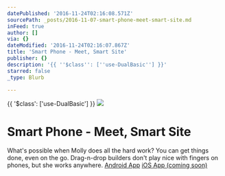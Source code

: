 ```yaml
---
datePublished: '2016-11-24T02:16:08.571Z'
sourcePath: _posts/2016-11-07-smart-phone-meet-smart-site.md
inFeed: true
author: []
via: {}
dateModified: '2016-11-24T02:16:07.867Z'
title: 'Smart Phone - Meet, Smart Site'
publisher: {}
description: '{{ ''$class'': [''use-DualBasic''] }}'
starred: false
_type: Blurb

---
```

{{ '$class': \['use-DualBasic'\] }}
![](https://the-grid-user-content.s3-us-west-2.amazonaws.com/f726d19a-8578-409b-a617-b20c2248ea63.jpg)

# Smart Phone - Meet, Smart Site

What's possible when Molly does all the hard work? You can get things done, even on the go. Drag-n-drop builders don't play nice with fingers on phones, but she works anywhere.
[Android App][0]
[iOS App (coming soon)][1]

[0]: https://play.google.com/store/apps/details?id=io.thegrid.app&hl=en
[1]: https://plans.thegrid.io/